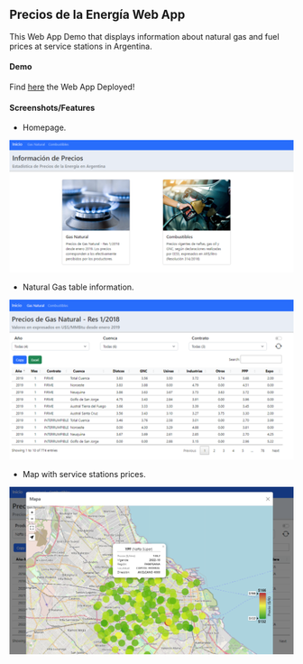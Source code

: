 ## Precios de la Energía Web App

This Web App Demo that displays information about natural gas and fuel prices at service stations in Argentina.

#### Demo

Find [here](https://precios-energia.netlify.app/index.html) the Web App Deployed!

#### Screenshots/Features

- Homepage.

<img src="./img/home.png"
     alt="Home"
     style="float: center; width: 800px;" />

- Natural Gas table information.

<img src="./img/gas.png"
     alt="Home"
     style="float: center; width: 800px;" />

- Map with service stations prices.

<img src="./img/map.png"
     alt="Home"
     style="float: center; width: 800px;" />